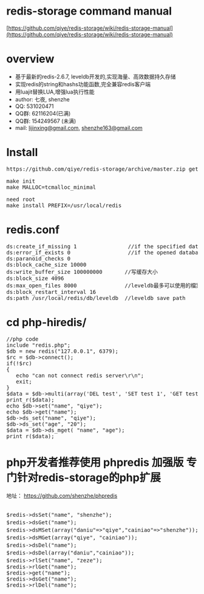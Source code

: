 redis-storage command manual
=========
[https://github.com/qiye/redis-storage/wiki/redis-storage-manual](https://github.com/qiye/redis-storage/wiki/redis-storage-manual)

overview
=========
  - 基于最新的redis-2.6.7, leveldb开发的,实现海量、高效数据持久存储
  - 实现redis的string和hashs功能函数,完全兼容redis客户端
  - 用luajit替换LUA,增强lua执行性能
  - author: 七夜, shenzhe
  - QQ: 531020471
  - QQ群: 62116204(已满)
  - QQ群: 154249567 (未满)
  - mail: lijinxing@gmail.com, shenzhe163@gmail.com


Install
=========
<pre>
https://github.com/qiye/redis-storage/archive/master.zip get source code
    
make init
make MALLOC=tcmalloc_minimal

need root
make install PREFIX=/usr/local/redis
</pre>

redis.conf
=========
<pre>
ds:create_if_missing 1                //if the specified database didn't exist will create a new one
ds:error_if_exists 0                  //if the opened database exsits will throw exception
ds:paranoid_checks 0
ds:block_cache_size 10000
ds:write_buffer_size 100000000       //写缓存大小
ds:block_size 4096
ds:max_open_files 8000               //leveldb最多可以使用的檔案數，一個檔案可以儲存 2MB 的資料。
ds:block_restart_interval 16
ds:path /usr/local/redis/db/leveldb  //leveldb save path
</pre>


cd php-hiredis/
=========
<pre>
//php code 
include "redis.php";
$db = new redis("127.0.0.1", 6379);
$rc = $db->connect();
if(!$rc)
{
   echo "can not connect redis server\r\n";
   exit;
}  
$data = $db->multi(array('DEL test', 'SET test 1', 'GET test'));
print_r($data);
echo $db->set("name", "qiye");
echo $db->get("name");
$db->ds_set("name", "qiye");
$db->ds_set("age", "20");
$data = $db->ds_mget( "name", "age");
print_r($data);
</pre>

php开发者推荐使用 phpredis 加强版 专门针对redis-storage的php扩展
=========

地址： https://github.com/shenzhe/phpredis

<pre>

$redis->dsSet("name", "shenzhe");  								//把数据存到leveldb
$redis->dsGet("name");            						 		//从leveldb取出数据, 输出 shenzhe
$redis->dsMSet(array("daniu"=>"qiye","cainiao"=>"shenzhe"));	//批量把数据存到leveldb; keys结构 array("key1"=>"val1", "key2"=>"val2")       
$redis->dsMGet(array("qiye", "cainiao"));       				//批量从leveldb取出数据
$redis->dsDel("name");               							//从leveldb删除数据， $key可以是字符串，也可是key的数组集合（相当于批量删除）
$redis->dsDel(array("daniu","cainiao"));               			//从leveldb删除数据， $key可以是字符串，也可是key的数组集合（相当于批量删除）
$redis->rlSet("name", "zeze");       							//先把数据存到leveldb，再存到redis
$redis->rlGet("name");
$redis->get("name");
$redis->dsGet("name");
$redis->rlDel("name");

</pre>